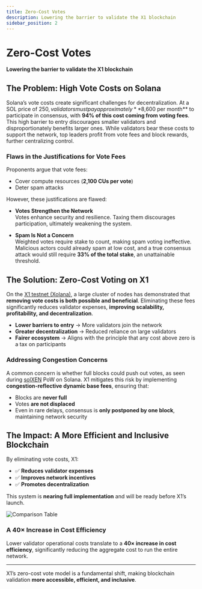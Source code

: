 ```yaml
---
title: Zero-Cost Votes
description: Lowering the barrier to validate the X1 blockchain
sidebar_position: 2
---
```


# Zero-Cost Votes

**Lowering the barrier to validate the X1 blockchain**

## The Problem: High Vote Costs on Solana

Solana’s vote costs create significant challenges for decentralization. At a SOL price of $250, validators must pay approximately **$8,600 per month** to participate in consensus, with **94% of this cost coming from voting fees**. This high barrier to entry discourages smaller validators and disproportionately benefits larger ones. While validators bear these costs to support the network, top leaders profit from vote fees and block rewards, further centralizing control.

### Flaws in the Justifications for Vote Fees

Proponents argue that vote fees:

- Cover compute resources (**2,100 CUs per vote**)
- Deter spam attacks

However, these justifications are flawed:

- **Votes Strengthen the Network**  
  Votes enhance security and resilience. Taxing them discourages participation, ultimately weakening the system.

- **Spam Is Not a Concern**  
  Weighted votes require stake to count, making spam voting ineffective. Malicious actors could already spam at low cost, and a true consensus attack would still require **33% of the total stake**, an unattainable threshold.

## The Solution: Zero-Cost Voting on X1

On the [X1 testnet (Xolana)](https://x1val.online/), a large cluster of nodes has demonstrated that **removing vote costs is both possible and beneficial**. Eliminating these fees significantly reduces validator expenses, **improving scalability, profitability, and decentralization**.

- **Lower barriers to entry** → More validators join the network
- **Greater decentralization** → Reduced reliance on large validators
- **Fairer ecosystem** → Aligns with the principle that any cost above zero is a tax on participants

### Addressing Congestion Concerns

A common concern is whether full blocks could push out votes, as seen during [solXEN](https://solxen.io/) PoW on Solana. X1 mitigates this risk by implementing **congestion-reflective dynamic base fees**, ensuring that:

- Blocks are **never full**
- Votes **are not displaced**
- Even in rare delays, consensus is **only postponed by one block**, maintaining network security

## The Impact: A More Efficient and Inclusive Blockchain

By eliminating vote costs, X1:

- ✅ **Reduces validator expenses**
- ✅ **Improves network incentives**
- ✅ **Promotes decentralization**

This system is **nearing full implementation** and will be ready before X1’s launch.

![Comparison Table](/img/comparison-table.png)

### A 40× Increase in Cost Efficiency

Lower validator operational costs translate to a **40× increase in cost efficiency**, significantly reducing the aggregate cost to run the entire network.

---

X1’s zero-cost vote model is a fundamental shift, making blockchain validation **more accessible, efficient, and inclusive**.
